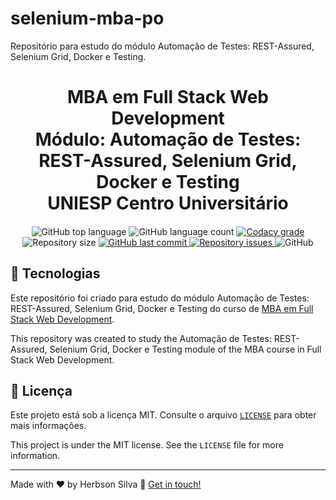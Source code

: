 # selenium-mba-po
Repositório para estudo do módulo Automação de Testes: REST-Assured, Selenium Grid, Docker e Testing.

<h1 align="center">
    MBA em Full Stack Web Development<br />
    Módulo: Automação de Testes: <br />
    REST-Assured, Selenium Grid, Docker e Testing <br />
    UNIESP Centro Universitário
    
</h1>

<h4 align="center">
  
</h4>

<p align="center">
  <img alt="GitHub top language" src="https://img.shields.io/github/languages/top/herbsonsilva/selenium-mba-po.svg">
  
  <img alt="GitHub language count" src="https://img.shields.io/github/languages/count/herbsonsilva/selenium-mba-po.svg">
  
  <a href="https://www.codacy.com/app/herbsonsilva/selenium-mba-po?utm_source=github.com&amp;utm_medium=referral&amp;utm_content=herbsonsilva/selenium-mba-po&amp;utm_campaign=Badge_Grade">
    <img alt="Codacy grade" src="https://img.shields.io/codacy/grade/4f87fc059ec846118f2ef2950200b13a.svg">
  </a>
  
  <img alt="Repository size" src="https://img.shields.io/github/repo-size/herbsonsilva/selenium-mba-po.svg">
  <a href="https://github.com/herbsonsilva/selenium-mba-po/commits/master">
    <img alt="GitHub last commit" src="https://img.shields.io/github/last-commit/herbsonsilva/selenium-mba-po.svg">
  </a>
  
  <a href="https://github.com/herbsonsilva/selenium-mba-po/issues">
    <img alt="Repository issues" src="https://img.shields.io/github/issues/herbsonsilva/selenium-mba-po.svg">
  </a>
  
  <img alt="GitHub" src="https://img.shields.io/github/license/herbsonsilva/selenium-mba-po.svg"> 
  
</p>

## :rocket: Tecnologias

Este repositório foi criado para estudo do módulo Automação de Testes: REST-Assured, Selenium Grid, Docker e Testing do curso de [MBA em Full Stack Web Development][curso].

This repository was created to study the Automação de Testes: REST-Assured, Selenium Grid, Docker e Testing module of the MBA course in Full Stack Web Development.

## :page_facing_up: Licença

Este projeto está sob a licença MIT. Consulte o arquivo [```LICENSE```](LICENSE) para obter mais informações.

This project is under the MIT license. See the ```LICENSE``` file for more information.

---

Made with ♥ by Herbson Silva :wave: [Get in touch!][linkedin]

[curso]: https://www.iesp.edu.br/cursos/pos-graduacao/mba-em-full-stack-web-development
[linkedin]: https://www.linkedin.com/in/herbsonsilva/
